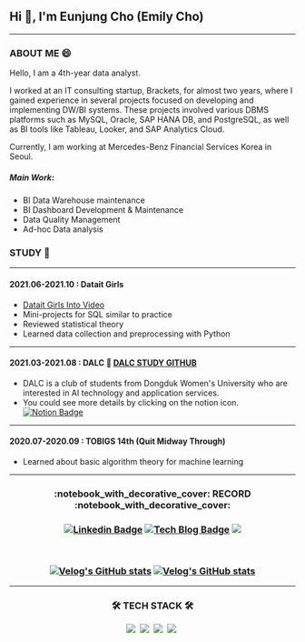 ## Hi 👋, I'm Eunjung Cho (Emily Cho)
--- 
### ABOUT ME 😄
Hello, I am a 4th-year data analyst.

I worked at an IT consulting startup, Brackets, for almost two years, where I gained experience in several projects focused on developing and implementing DW/BI systems. These projects involved various DBMS platforms such as MySQL, Oracle, SAP HANA DB, and PostgreSQL, as well as BI tools like Tableau, Looker, and SAP Analytics Cloud.

Currently, I am working at Mercedes-Benz Financial Services Korea in Seoul.

##### Main Work:
- BI Data Warehouse maintenance
- BI Dashboard Development & Maintenance
- Data Quality Management
- Ad-hoc Data analysis

### STUDY 👯
---
#### 2021.06-2021.10 : Datait Girls
- [Datait Girls Into Video](https://youtu.be/-WLJZOIX-RY?si=EGjcd9tSQsDL_xZe)
- Mini-projects for SQL similar to practice
- Reviewed statistical theory
- Learned data collection and preprocessing with Python


<!--
**Eunjung-Cho/Eunjung-Cho** is a ✨ _special_ ✨ repository because its `README.md` (this file) appears on your GitHub profile.



Here are some ideas to get you started:

- 🔭 I’m currently working on ...
- 
- 👯 I’m looking to collaborate on DALC
- 🤔 I’m looking for help with ...
- 💬 Ask me about ...
- 📫 How to reach me: ...
- 😄 Pronouns: ...
- ⚡ Fun fact: ...
-->
---
#### 2021.03-2021.08 : DALC 🌙  [DALC STUDY GITHUB](https://github.com/Eunjung-Cho/DALC)
- DALC is a club of students from Dongduk Women's University who are interested in AI technology and application services.  
- You could see more details by clicking on the notion icon.
[![Notion Badge](https://img.shields.io/badge/-Notion-ffd700?logo=notion&logoColor=white&link=https://www.notion.so/Dongduk-AI-Leraning-Crew-e0525781c75345bf944c01119270a9e6)](https://www.notion.so/Dongduk-AI-Leraning-Crew-e0525781c75345bf944c01119270a9e6)
---
#### 2020.07-2020.09 : TOBIGS 14th (Quit Midway Through)
- Learned about basic algorithm theory for machine learning
---
<h3 align="center">:notebook_with_decorative_cover: RECORD :notebook_with_decorative_cover:</h3>

<h3 align="center">
  
[![Linkedin Badge](https://img.shields.io/badge/-LinkedIn-blue?style=flat-square&logo=Linkedin&logoColor=white&link=https://www.linkedin.com/in/cho-eunjung-16882a129/)](https://www.linkedin.com/in/cho-eunjung-16882a129/)
[![Tech Blog Badge](https://img.shields.io/badge/-Tech%20Blog-62e33e?logo=naver&logoColor=white&link=https://blog.naver.com/aza425)](https://blog.naver.com/aza425)
<a href="https://velog.io/@aza425"><img src="https://img.shields.io/badge/%20Blog-11B48A?style=flat-square&logo=Vimeo&logoColor=white&link=https://velog.io/@aza425"/>
</br>

   </br>

<div align="center" style="text-align:center">
  
  [![Velog's GitHub stats](https://velog-readme-stats.vercel.app/api?name=aza425&tag=객체지향프로그래밍)](https://velog.io/@aza425) 
  [![Velog's GitHub stats](https://velog-readme-stats.vercel.app/api?name=aza425&tag=sql)](https://velog.io/@aza425) 
  </div>

  

---
<h3 align="center">🛠 TECH STACK 🛠</h3>
  <p align="center">
    <img src="https://img.shields.io/badge/Python-b2e619?style=flat-square&logo=Python&logoColor=white"/></a>&nbsp
    <img src="https://img.shields.io/badge/R-90d5eb?style=flat-square&logo=R&logoColor=white"/></a>&nbsp
    <img src="https://img.shields.io/badge/Mysql-E6B91E?style=flat-square&logo=MySql&logoColor=white"/></a>&nbsp
    <img src="https://img.shields.io/badge/MongoDB-32cd32?style=flat-square&logo=mongoDB&logoColor=white"/></a>&nbsp
  


